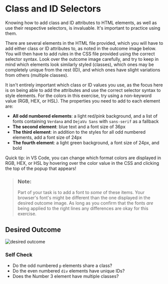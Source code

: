 # Class and ID Selectors
Knowing how to add class and ID attributes to HTML elements, as well as use 
their respective selectors, is invaluable. It's important to practice using them.

There are several elements in the HTML file provided, which you will have 
to add either class or ID attributes to, as noted in the outcome image below. 
You will then have to add rules in the CSS file provided using the correct 
selector syntax. Look over the outcome image carefully, and try to keep in mind 
which elements look similarly styled (classes), which ones may be completely 
unique from the rest (ID), and which ones have slight variations from others 
(multiple classes).

It isn't entirely important which class or ID values you use, as the focus 
here is on being able to add the attributes and use the correct selector syntax 
to style elements. For the colors in this exercise, try using a non-keyword 
value (RGB, HEX, or HSL). The properties you need to add to each element are:

* **All odd numbered elements**: a light red/pink background, and a list of 
  fonts containing `Verdana` and `DejaVu Sans` with `sans-serif` as a fallback
* **The second element**: blue text and a font size of 36px
* **The third element**: in addition to the styles for all odd numbered 
  elements, add a font size of 24px
* **The fourth element**: a light green background, a font size of 24px, and bold

Quick tip: in VS Code, you can change which format colors are displayed in RGB, 
HEX, or HSL by hovering over the color value in the CSS and clicking the top of 
the popup that appears!

> ### Note:
> Part of your task is to add a font to _some_ of these items. Your browser's 
font's might be different than the one displayed in the desired outcome image. 
As long as you confirm that the fonts _are_ being applied to the right lines 
any differences are okay for this exercise.

## Desired Outcome
![desired outcome](./desired-outcome.png)


### Self Check
- Do the odd numbered `p` elements share a class?
- Do the even numbered `div` elements have unique IDs?
- Does the Number 3 element have multiple classes?
